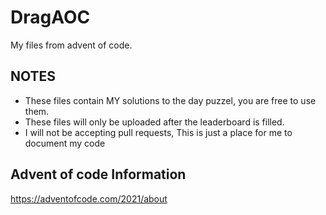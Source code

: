 # DragAOC

 My files from advent of code.

## NOTES

- These files contain MY solutions to the day puzzel, you are free to use them.
- These files will only be uploaded after the leaderboard is filled.
- I will not be accepting pull requests, This is just a place for me to document my code

## Advent of code Information

<https://adventofcode.com/2021/about>
